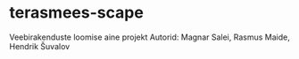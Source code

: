 # terasmees-scape
Veebirakenduste loomise aine projekt
Autorid: Magnar Salei, Rasmus Maide, Hendrik Šuvalov
